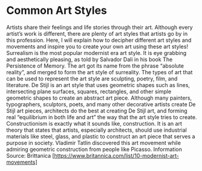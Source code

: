# Common Art Styles
  Artists share their feelings and life stories through their art. Although every artist’s work is different, there are plenty of art styles that artists go by in this profession. Here, I will explain how to decipher different art styles and movements and inspire you to create your own art using these art styles!
  Surrealism is the most popular modernist era art style. It is eye grabbing and aesthetically pleasing, as told by Salvador Dali in his book The Persistence of Memory. The art  got its name from the phrase “absolute reality”, and merged to form the art style of surreality. The types of art that can be used to represent the art style are sculpting, poetry, film, and literature.
  De Stijl is an art style that uses geometric shapes such as lines, intersecting plane surfaces, squares, rectangles, and other simple geometric shapes to create an abstract art piece. Although many painters, typographers, sculptors, poets, and many other decorative artists create De Stijl art pieces, architects do the best at creating De Stijl art, and forming real “equilibrium in both life and art” the way that the art style tries to create.
  Constructionism is exactly what it sounds like, construction. It is an art theory that states that artists, especially architects, should use industrial materials like steel, glass, and plastic to construct an art piece that serves a purpose in society. Vladimir Tatlin discovered this art movement while admiring geometric construction from people like Picasso.
  Information Source: Brittanica [https://www.britannica.com/list/10-modernist-art-movements]
